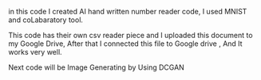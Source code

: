 in this code I created AI hand written number reader  code,  I used MNIST and coLabaratory tool.

This code has their own csv reader piece and I uploaded this document to my Google Drive, After that I connected this file to Google drive , And It works very well.

Next code will be Image Generating by Using DCGAN
